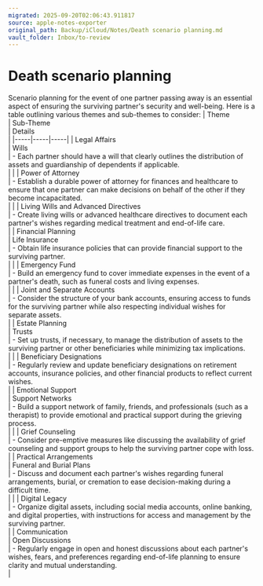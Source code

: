 ```yaml
---
migrated: 2025-09-20T02:06:43.911817
source: apple-notes-exporter
original_path: Backup/iCloud/Notes/Death scenario planning.md
vault_folder: Inbox/to-review
---
```

# Death scenario planning 

Scenario planning for the event of one partner passing away is an essential aspect of ensuring the surviving partner's security and well-being. Here is a table outlining various themes and sub-themes to consider:
|  Theme<br/> | Sub-Theme<br/> | Details<br/> |
|-----|-----|-----|
|  Legal Affairs<br/> | Wills<br/> | - Each partner should have a will that clearly outlines the distribution of assets and guardianship of dependents if applicable.<br/> |
|   | Power of Attorney<br/> | - Establish a durable power of attorney for finances and healthcare to ensure that one partner can make decisions on behalf of the other if they become incapacitated.<br/> |
|   | Living Wills and Advanced Directives<br/> | - Create living wills or advanced healthcare directives to document each partner's wishes regarding medical treatment and end-of-life care.<br/> |
|  Financial Planning<br/> | Life Insurance<br/> | - Obtain life insurance policies that can provide financial support to the surviving partner.<br/> |
|   | Emergency Fund<br/> | - Build an emergency fund to cover immediate expenses in the event of a partner's death, such as funeral costs and living expenses.<br/> |
|   | Joint and Separate Accounts<br/> | - Consider the structure of your bank accounts, ensuring access to funds for the surviving partner while also respecting individual wishes for separate assets.<br/> |
|  Estate Planning<br/> | Trusts<br/> | - Set up trusts, if necessary, to manage the distribution of assets to the surviving partner or other beneficiaries while minimizing tax implications.<br/> |
|   | Beneficiary Designations<br/> | - Regularly review and update beneficiary designations on retirement accounts, insurance policies, and other financial products to reflect current wishes.<br/> |
|  Emotional Support<br/> | Support Networks<br/> | - Build a support network of family, friends, and professionals (such as a therapist) to provide emotional and practical support during the grieving process.<br/> |
|   | Grief Counseling<br/> | - Consider pre-emptive measures like discussing the availability of grief counseling and support groups to help the surviving partner cope with loss.<br/> |
|  Practical Arrangements<br/> | Funeral and Burial Plans<br/> | - Discuss and document each partner's wishes regarding funeral arrangements, burial, or cremation to ease decision-making during a difficult time.<br/> |
|   | Digital Legacy<br/> | - Organize digital assets, including social media accounts, online banking, and digital properties, with instructions for access and management by the surviving partner.<br/> |
|  Communication<br/> | Open Discussions<br/> | - Regularly engage in open and honest discussions about each partner's wishes, fears, and preferences regarding end-of-life planning to ensure clarity and mutual understanding.<br/> |

